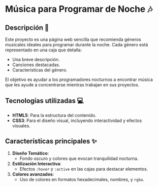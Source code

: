 # Música para Programar de Noche 🎶

## Descripción 📄
Este proyecto es una página web sencilla que recomienda géneros musicales ideales para programar durante la noche. Cada género está representado en una caja que detalla:
- Una breve descripción.
- Canciones destacadas.
- Características del género.

El objetivo es ayudar a los programadores nocturnos a encontrar música que les ayude a concentrarse mientras trabajan en sus proyectos.

## Tecnologías utilizadas 💻
- **HTML5**: Para la estructura del contenido.
- **CSS3**: Para el diseño visual, incluyendo interactividad y efectos visuales.

## Características principales ✨
1. **Diseño Temático**:
   - Fondo oscuro y colores que evocan tranquilidad nocturna.
2. **Estilización Interactiva**:
   - Efectos `:hover` y `:active` en las cajas para destacar elementos.
3. **Colores avanzados**:
   - Uso de colores en formatos hexadecimales, nombres, y `rgba`.
